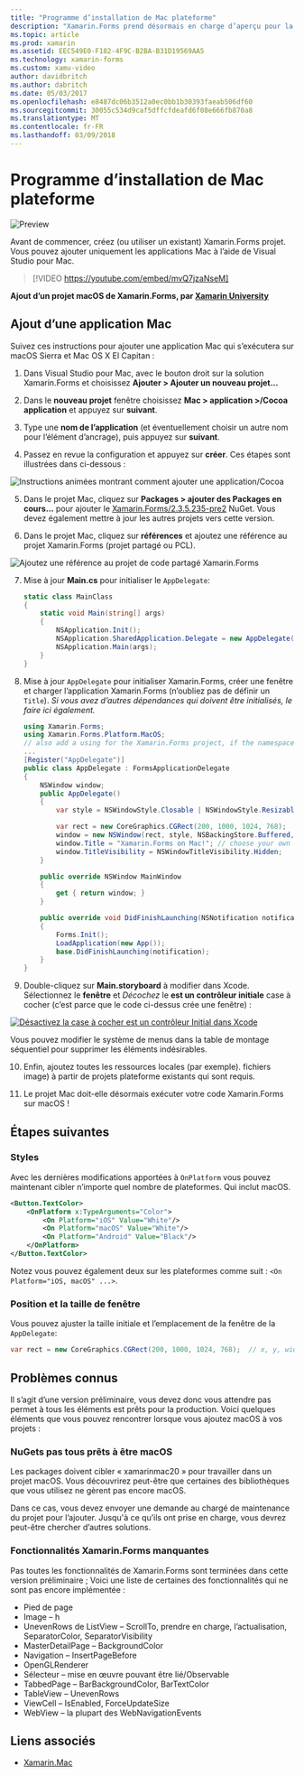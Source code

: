```yaml
---
title: "Programme d’installation de Mac plateforme"
description: "Xamarin.Forms prend désormais en charge d’aperçu pour la plateforme Mac"
ms.topic: article
ms.prod: xamarin
ms.assetid: EEC549E0-F182-4F9C-B2BA-B31D19569AA5
ms.technology: xamarin-forms
ms.custom: xamu-video
author: davidbritch
ms.author: dabritch
ms.date: 05/03/2017
ms.openlocfilehash: e8487dc06b3512a0ec0bb1b30393faeab506df60
ms.sourcegitcommit: 30055c534d9caf5dffcfdeafd6f08e666fb870a8
ms.translationtype: MT
ms.contentlocale: fr-FR
ms.lasthandoff: 03/09/2018
---
```

# <a name="mac-platform-setup"></a>Programme d’installation de Mac plateforme

![Preview](~/media/shared/preview.png)

Avant de commencer, créez (ou utiliser un existant) Xamarin.Forms projet.
Vous pouvez ajouter uniquement les applications Mac à l’aide de Visual Studio pour Mac.

> [!VIDEO https://youtube.com/embed/mvQ7jzaNseM]

**Ajout d’un projet macOS de Xamarin.Forms, par [Xamarin University](https://university.xamarin.com/)**

## <a name="adding-a-mac-app"></a>Ajout d’une application Mac

Suivez ces instructions pour ajouter une application Mac qui s’exécutera sur macOS Sierra et Mac OS X El Capitan :

1. Dans Visual Studio pour Mac, avec le bouton droit sur la solution Xamarin.Forms et choisissez **Ajouter > Ajouter un nouveau projet...**

2. Dans le **nouveau projet** fenêtre choisissez **Mac > application >/Cocoa application** et appuyez sur **suivant**.

3. Type une **nom de l’application** (et éventuellement choisir un autre nom pour l’élément d’ancrage), puis appuyez sur **suivant**.

4. Passez en revue la configuration et appuyez sur **créer**. Ces étapes sont illustrées dans ci-dessous :

  ![Instructions animées montrant comment ajouter une application/Cocoa](mac-images/add-macos-proj.gif)

5. Dans le projet Mac, cliquez sur **Packages > ajouter des Packages en cours...**  pour ajouter le [Xamarin.Forms/2.3.5.235-pre2](https://www.nuget.org/packages/Xamarin.Forms/2.3.5.235-pre2) NuGet. Vous devez également mettre à jour les autres projets vers cette version.

6. Dans le projet Mac, cliquez sur **références** et ajoutez une référence au projet Xamarin.Forms (projet partagé ou PCL).

  ![Ajoutez une référence au projet de code partagé Xamarin.Forms](mac-images/references-sml.png)

7. Mise à jour **Main.cs** pour initialiser le `AppDelegate`:

    ```csharp
    static class MainClass
    {
        static void Main(string[] args)
        {
            NSApplication.Init();
            NSApplication.SharedApplication.Delegate = new AppDelegate(); // add this line
            NSApplication.Main(args);
        }
    }
    ```

8. Mise à jour `AppDelegate` pour initialiser Xamarin.Forms, créer une fenêtre et charger l’application Xamarin.Forms (n’oubliez pas de définir un `Title`). _Si vous avez d’autres dépendances qui doivent être initialisés, le faire ici également._

    ```csharp
    using Xamarin.Forms;
    using Xamarin.Forms.Platform.MacOS;
    // also add a using for the Xamarin.Forms project, if the namespace is different to this file
    ...
    [Register("AppDelegate")]
    public class AppDelegate : FormsApplicationDelegate
    {
        NSWindow window;
        public AppDelegate()
        {
            var style = NSWindowStyle.Closable | NSWindowStyle.Resizable | NSWindowStyle.Titled;

            var rect = new CoreGraphics.CGRect(200, 1000, 1024, 768);
            window = new NSWindow(rect, style, NSBackingStore.Buffered, false);
            window.Title = "Xamarin.Forms on Mac!"; // choose your own Title here
            window.TitleVisibility = NSWindowTitleVisibility.Hidden;
        }

        public override NSWindow MainWindow
        {
            get { return window; }
        }

        public override void DidFinishLaunching(NSNotification notification)
        {
            Forms.Init();
            LoadApplication(new App());
            base.DidFinishLaunching(notification);
        }
    }
    ```

9. Double-cliquez sur **Main.storyboard** à modifier dans Xcode. Sélectionnez le **fenêtre** et _Décochez_ le **est un contrôleur initiale** case à cocher (c’est parce que le code ci-dessus crée une fenêtre) :

  [![Désactivez la case à cocher est un contrôleur Initial dans Xcode](mac-images/xcode-init-controller-sml.png)](mac-images/xcode-init-controller.png#lightbox)

  Vous pouvez modifier le système de menus dans la table de montage séquentiel pour supprimer les éléments indésirables.

10. Enfin, ajoutez toutes les ressources locales (par exemple). fichiers image) à partir de projets plateforme existants qui sont requis.

11. Le projet Mac doit-elle désormais exécuter votre code Xamarin.Forms sur macOS !

## <a name="next-steps"></a>Étapes suivantes

### <a name="styling"></a>Styles

Avec les dernières modifications apportées à `OnPlatform` vous pouvez maintenant cibler n’importe quel nombre de plateformes. Qui inclut macOS.

```xml
<Button.TextColor>
    <OnPlatform x:TypeArguments="Color">
        <On Platform="iOS" Value="White"/>
        <On Platform="macOS" Value="White"/>
        <On Platform="Android" Value="Black"/>
    </OnPlatform>
</Button.TextColor>
```

Notez vous pouvez également deux sur les plateformes comme suit : `<On Platform="iOS, macOS" ...>`.

### <a name="window-size-and-position"></a>Position et la taille de fenêtre

Vous pouvez ajuster la taille initiale et l’emplacement de la fenêtre de la `AppDelegate`:

```csharp
var rect = new CoreGraphics.CGRect(200, 1000, 1024, 768);  // x, y, width, height
```

## <a name="known-issues"></a>Problèmes connus

Il s’agit d’une version préliminaire, vous devez donc vous attendre pas permet à tous les éléments est prêts pour la production. Voici quelques éléments que vous pouvez rencontrer lorsque vous ajoutez macOS à vos projets :

### <a name="not-all-nugets-are-ready-for-macos"></a>NuGets pas tous prêts à être macOS

Les packages doivent cibler « xamarinmac20 » pour travailler dans un projet macOS. Vous découvrirez peut-être que certaines des bibliothèques que vous utilisez ne gèrent pas encore macOS.

Dans ce cas, vous devez envoyer une demande au chargé de maintenance du projet pour l’ajouter. Jusqu'à ce qu’ils ont prise en charge, vous devrez peut-être chercher d’autres solutions.

### <a name="missing-xamarinforms-features"></a>Fonctionnalités Xamarin.Forms manquantes

Pas toutes les fonctionnalités de Xamarin.Forms sont terminées dans cette version préliminaire ; Voici une liste de certaines des fonctionnalités qui ne sont pas encore implémentée :

* Pied de page
* Image – h
* UnevenRows de ListView – ScrollTo, prendre en charge, l’actualisation, SeparatorColor, SeparatorVisibility
* MasterDetailPage – BackgroundColor
* Navigation – InsertPageBefore
* OpenGLRenderer
* Sélecteur – mise en œuvre pouvant être lié/Observable
* TabbedPage – BarBackgroundColor, BarTextColor
* TableView – UnevenRows
* ViewCell – IsEnabled, ForceUpdateSize
* WebView – la plupart des WebNavigationEvents


## <a name="related-links"></a>Liens associés

- [Xamarin.Mac](~/mac/index.yml)
